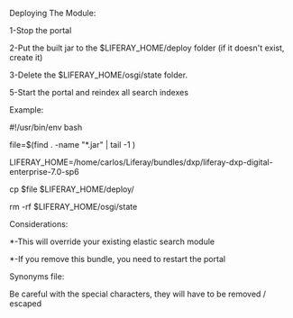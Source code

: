 Deploying The Module:

1-Stop the portal

2-Put the built jar to the $LIFERAY_HOME/deploy folder (if it doesn't exist, create it)

3-Delete the $LIFERAY_HOME/osgi/state folder.

5-Start the portal and reindex all search indexes



Example:

#!/usr/bin/env bash

file=$(find . -name "*.jar" | tail -1 )

LIFERAY_HOME=/home/carlos/Liferay/bundles/dxp/liferay-dxp-digital-enterprise-7.0-sp6

cp $file $LIFERAY_HOME/deploy/

rm -rf $LIFERAY_HOME/osgi/state



Considerations:

*-This will override your existing elastic search module

*-If you remove this bundle, you need to restart the portal


Synonyms file:

Be careful with the special characters, they will have to be removed / escaped

